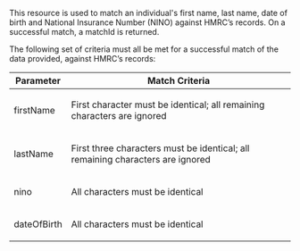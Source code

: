 <p>This resource is used to match an individual's first name, last name, date of birth and National Insurance Number (NINO) against HMRC’s records. On a successful match, a matchId is returned.</p>
<p>The following set of criteria must all be met for a successful match of the data provided, against HMRC’s records:</p>
<table>
  <thead>
    <tr>
      <th>Parameter</th>
      <th>Match Criteria</th>
    </tr>
  </thead>
  <tbody>
    <tr>
      <td><p>firstName</p></td>
      <td><p>First character must be identical; all remaining characters are ignored</p></td>
    </tr>    
    <tr>
      <td><p>lastName</p></td>
      <td><p>First three characters must be identical; all remaining characters are ignored</p></td>
    </tr>    
    <tr>
      <td><p>nino</p></td>
      <td><p>All characters must be identical</p></td>
    </tr>
    <tr>
      <td><p>dateOfBirth</p></td>
      <td><p>All characters must be identical</p></td>
    </tr>
  </tbody>
</table>
